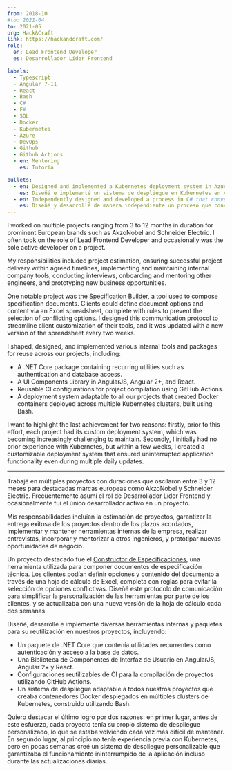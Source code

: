 ```yaml
---
from: 2018-10
#to: 2021-04
to: 2021-05
org: Hack&Craft
link: https://hackandcraft.com/
role:
  en: Lead Frontend Developer
  es: Desarrollador Líder Frontend

labels:
  - Typescript
  - Angular 7-11
  - React
  - Bash
  - C#
  - F#
  - SQL
  - Docker
  - Kubernetes
  - Azure
  - DevOps
  - Github
  - Github Actions
  - en: Mentoring
    es: Tutoría

bullets:
  - en: Designed and implemented a Kubernetes deployment system in Azure to consistently deploy dozens of projects.
    es: Diseñé e implementé un sistema de despliegue en Kubernetes en Azure para desplegar de manera consistente decenas de proyectos.
  - en: Independently designed and developed a process in C# that converted Excel data into SQL, injected it into a database, served it via a .NET API, and presented it on the frontend using Angular 7+.
    es: Diseñé y desarrollé de manera independiente un proceso que convertía datos de Excel en SQL, los inyectaba en una base de datos, los servía a través de una API de .NET y los mostraba en el frontend utilizando Angular 7+.
---
```


I worked on multiple projects ranging from 3 to 12 months in duration for prominent European brands such as AkzoNobel and Schneider Electric.
I often took on the role of Lead Frontend Developer and occasionally was the sole active developer on a project.

My responsibilities included project estimation, ensuring successful project delivery within agreed timelines, implementing and maintaining internal company tools, conducting interviews, onboarding and mentoring other engineers, and prototyping new business opportunities.

One notable project was the [Specification Builder][1], a tool used to compose specification documents. Clients could define document options and content via an Excel spreadsheet, complete with rules to prevent the selection of conflicting options. I designed this communication protocol to streamline client customization of their tools, and it was updated with a new version of the spreadsheet every two weeks.

I shaped, designed, and implemented various internal tools and packages for reuse across our projects, including:

- A .NET Core package containing recurring utilities such as authentication and database access.
- A UI Components Library in AngularJS, Angular 2+, and React.
- Reusable CI configurations for project compilation using GitHub Actions.
- A deployment system adaptable to all our projects that created Docker containers deployed across multiple Kubernetes clusters, built using Bash.

I want to highlight the last achievement for two reasons: firstly, prior to this effort, each project had its custom deployment system, which was becoming increasingly challenging to maintain. Secondly, I initially had no prior experience with Kubernetes, but within a few weeks, I created a customizable deployment system that ensured uninterrupted application functionality even during multiple daily updates.

---

Trabajé en múltiples proyectos con duraciones que oscilaron entre 3 y 12 meses para destacadas marcas europeas como AkzoNobel y Schneider Electric.
Frecuentemente asumí el rol de Desarrollador Líder Frontend y ocasionalmente fui el único desarrollador activo en un proyecto.

Mis responsabilidades incluían la estimación de proyectos, garantizar la entrega exitosa de los proyectos dentro de los plazos acordados, implementar y mantener herramientas internas de la empresa, realizar entrevistas, incorporar y mentorizar a otros ingenieros, y prototipar nuevas oportunidades de negocio.

Un proyecto destacado fue el [Constructor de Especificaciones][1], una herramienta utilizada para componer documentos de especificación técnica. Los clientes podían definir opciones y contenido del documento a través de una hoja de cálculo de Excel, completa con reglas para evitar la selección de opciones conflictivas. Diseñé este protocolo de comunicación para simplificar la personalización de las herramientas por parte de los clientes, y se actualizaba con una nueva versión de la hoja de cálculo cada dos semanas.

Diseñé, desarrollé e implementé diversas herramientas internas y paquetes para su reutilización en nuestros proyectos, incluyendo:

- Un paquete de .NET Core que contenía utilidades recurrentes como autenticación y acceso a la base de datos.
- Una Biblioteca de Componentes de Interfaz de Usuario en AngularJS, Angular 2+ y React.
- Configuraciones reutilizables de CI para la compilación de proyectos utilizando GitHub Actions.
- Un sistema de despliegue adaptable a todos nuestros proyectos que creaba contenedores Docker desplegados en múltiples clusters de Kubernetes, construido utilizando Bash.

Quiero destacar el último logro por dos razones: en primer lugar, antes de este esfuerzo, cada proyecto tenía su propio sistema de despliegue personalizado, lo que se estaba volviendo cada vez más difícil de mantener. En segundo lugar, al principio no tenía experiencia previa con Kubernetes, pero en pocas semanas creé un sistema de despliegue personalizable que garantizaba el funcionamiento ininterrumpido de la aplicación incluso durante las actualizaciones diarias.

[1]: https://youtu.be/DsagfgPj9cE

